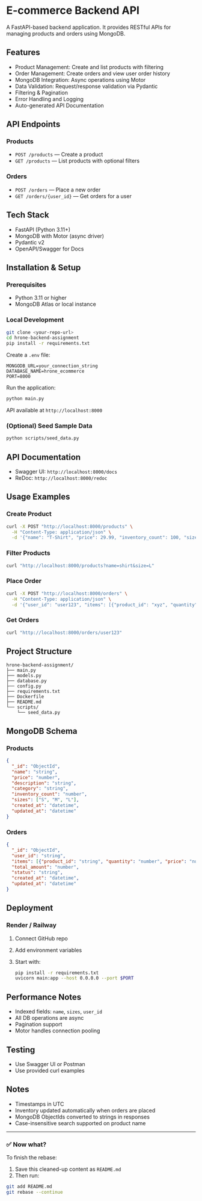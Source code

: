 # E-commerce Backend API

A FastAPI-based backend application. It provides RESTful APIs for managing products and orders using MongoDB.

## Features

* Product Management: Create and list products with filtering
* Order Management: Create orders and view user order history
* MongoDB Integration: Async operations using Motor
* Data Validation: Request/response validation via Pydantic
* Filtering & Pagination
* Error Handling and Logging
* Auto-generated API Documentation

## API Endpoints

### Products

* `POST /products` — Create a product
* `GET /products` — List products with optional filters

### Orders

* `POST /orders` — Place a new order
* `GET /orders/{user_id}` — Get orders for a user

## Tech Stack

* FastAPI (Python 3.11+)
* MongoDB with Motor (async driver)
* Pydantic v2
* OpenAPI/Swagger for Docs

## Installation & Setup

### Prerequisites

* Python 3.11 or higher
* MongoDB Atlas or local instance

### Local Development

```bash
git clone <your-repo-url>
cd hrone-backend-assignment
pip install -r requirements.txt
```

Create a `.env` file:

```env
MONGODB_URL=your_connection_string
DATABASE_NAME=hrone_ecommerce
PORT=8000
```

Run the application:

```bash
python main.py
```

API available at `http://localhost:8000`

### (Optional) Seed Sample Data

```bash
python scripts/seed_data.py
```

## API Documentation

* Swagger UI: `http://localhost:8000/docs`
* ReDoc: `http://localhost:8000/redoc`

## Usage Examples

### Create Product

```bash
curl -X POST "http://localhost:8000/products" \
  -H "Content-Type: application/json" \
  -d '{"name": "T-Shirt", "price": 29.99, "inventory_count": 100, "sizes": ["M", "L"]}'
```

### Filter Products

```bash
curl "http://localhost:8000/products?name=shirt&size=L"
```

### Place Order

```bash
curl -X POST "http://localhost:8000/orders" \
  -H "Content-Type: application/json" \
  -d '{"user_id": "user123", "items": [{"product_id": "xyz", "quantity": 2, "price": 29.99}], "total_amount": 59.98}'
```

### Get Orders

```bash
curl "http://localhost:8000/orders/user123"
```

## Project Structure

```
hrone-backend-assignment/
├── main.py
├── models.py
├── database.py
├── config.py
├── requirements.txt
├── Dockerfile
├── README.md
└── scripts/
    └── seed_data.py
```

## MongoDB Schema

### Products

```json
{
  "_id": "ObjectId",
  "name": "string",
  "price": "number",
  "description": "string",
  "category": "string",
  "inventory_count": "number",
  "sizes": ["S", "M", "L"],
  "created_at": "datetime",
  "updated_at": "datetime"
}
```

### Orders

```json
{
  "_id": "ObjectId",
  "user_id": "string",
  "items": [{"product_id": "string", "quantity": "number", "price": "number"}],
  "total_amount": "number",
  "status": "string",
  "created_at": "datetime",
  "updated_at": "datetime"
}
```

## Deployment

### Render / Railway

1. Connect GitHub repo
2. Add environment variables
3. Start with:

   ```bash
   pip install -r requirements.txt
   uvicorn main:app --host 0.0.0.0 --port $PORT
   ```

## Performance Notes

* Indexed fields: `name`, `sizes`, `user_id`
* All DB operations are async
* Pagination support
* Motor handles connection pooling

## Testing

* Use Swagger UI or Postman
* Use provided curl examples

## Notes

* Timestamps in UTC
* Inventory updated automatically when orders are placed
* MongoDB ObjectIds converted to strings in responses
* Case-insensitive search supported on product name

---

### ✅ Now what?

To finish the rebase:

1. Save this cleaned-up content as `README.md`
2. Then run:

```bash
git add README.md
git rebase --continue
```
